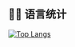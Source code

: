 ## 👨‍💻 语言统计
[![Top Langs](https://github-readme-stats.vercel.app/api/top-langs/?username=barrenham&show_icons=true&include_all_commits=true&count_private=true&theme=tokyonight&locale=en&layout=compact&hide=Makefile,QML,QMAKE&langs_count=8)](https://github.com/Nagico)

<!--
**logchar/logchar** is a ✨ _special_ ✨ repository because its `README.md` (this file) appears on your GitHub profile.

Here are some ideas to get you started:

- 🔭 I’m currently working on ...
- 🌱 I’m currently learning ...
- 👯 I’m looking to collaborate on ...
- 🤔 I’m looking for help with ...
- 💬 Ask me about ...
- 📫 How to reach me: ...
- 😄 Pronouns: ...
- ⚡ Fun fact: ...
-->

